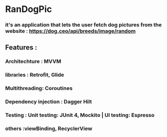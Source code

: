 

# RanDogPic 
### it's an application that lets the user fetch dog pictures from the website : https://dog.ceo/api/breeds/image/random 
## Features :

### Architechture : MVVM
### libraries : Retrofit, Glide
### Multithreading: Coroutines
### Dependency injection : Dagger Hilt
### Testing : Unit testing: JUnit 4, Mockito | UI testing: Espresso
### others :viewBinding, RecyclerView

